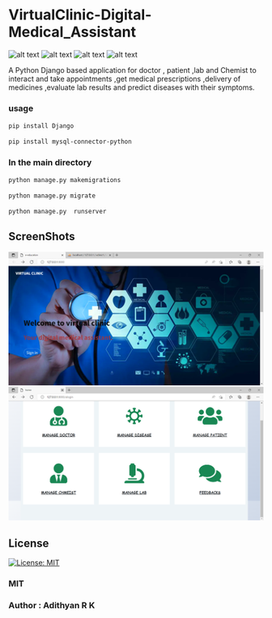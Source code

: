 # VirtualClinic-Digital-Medical_Assistant
![alt text](https://img.shields.io/badge/Django-092E20.svg?style=for-the-badge&logo=Django&logoColor=white) ![alt text](https://img.shields.io/badge/MySQL-4479A1.svg?style=for-the-badge&logo=MySQL&logoColor=white)  ![alt text](https://img.shields.io/badge/CSS3-1572B6.svg?style=for-the-badge&logo=CSS3&logoColor=white)  ![alt text](https://img.shields.io/badge/HTML5-E34F26.svg?style=for-the-badge&logo=HTML5&logoColor=white)

A  Python Django based application for doctor , patient ,lab and Chemist to interact and take appointments ,get medical prescriptions ,delivery of medicines ,evaluate lab results and predict diseases with their symptoms.


### usage
```bash
pip install Django
```
```bash
pip install mysql-connector-python
```
### In the main directory
```bash
python manage.py makemigrations
```
```bash
python manage.py migrate
```
```bash
python manage.py  runserver
```
## ScreenShots
![](https://github.com/Adithyan-R-K/VirtualClinic-Digital-Medical_Assistant/blob/main/images/1.png)
![](https://github.com/Adithyan-R-K/VirtualClinic-Digital-Medical_Assistant/blob/main/images/adminhome.png)

## License
[![License: MIT](https://img.shields.io/badge/License-MIT-yellow.svg)](https://opensource.org/licenses/MIT)


### MIT
### Author : Adithyan R K
